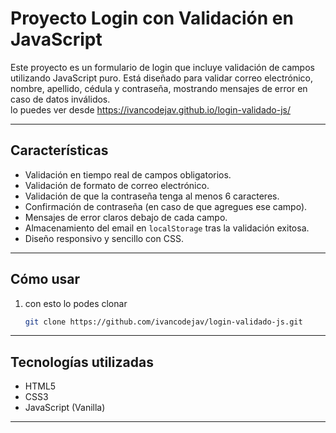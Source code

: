 # Proyecto Login con Validación en JavaScript

Este proyecto es un formulario de login que incluye validación de campos utilizando JavaScript puro. Está diseñado para validar correo electrónico, nombre, apellido, cédula y contraseña, mostrando mensajes de error en caso de datos inválidos. <br>
lo puedes ver desde https://ivancodejav.github.io/login-validado-js/

---

## Características

- Validación en tiempo real de campos obligatorios.
- Validación de formato de correo electrónico.
- Validación de que la contraseña tenga al menos 6 caracteres.
- Confirmación de contraseña (en caso de que agregues ese campo).
- Mensajes de error claros debajo de cada campo.
- Almacenamiento del email en `localStorage` tras la validación exitosa.
- Diseño responsivo y sencillo con CSS.

---

## Cómo usar

1. con esto lo podes clonar
    ```bash
    git clone https://github.com/ivancodejav/login-validado-js.git
    ```

---


## Tecnologías utilizadas

- HTML5
- CSS3
- JavaScript (Vanilla)

---

